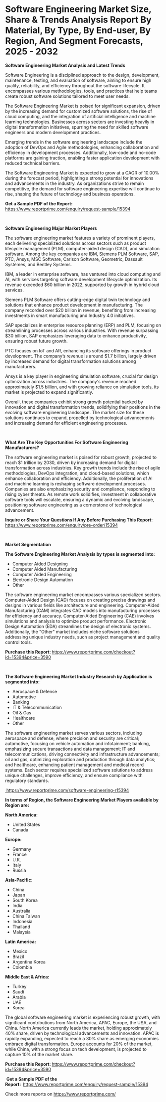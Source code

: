 <p><h1>Software Engineering Market Size, Share & Trends Analysis Report By Material, By Type, By End-user, By Region, And Segment Forecasts, 2025 - 2032</h1></p><p><strong>Software Engineering Market Analysis and Latest Trends</strong></p>
<p><p>Software Engineering is a disciplined approach to the design, development, maintenance, testing, and evaluation of software, aiming to ensure high quality, reliability, and efficiency throughout the software lifecycle. It encompasses various methodologies, tools, and practices that help teams create robust software solutions tailored to meet user needs.</p><p>The Software Engineering Market is poised for significant expansion, driven by the increasing demand for customized software solutions, the rise of cloud computing, and the integration of artificial intelligence and machine learning technologies. Businesses across sectors are investing heavily in digital transformation initiatives, spurring the need for skilled software engineers and modern development practices. </p><p>Emerging trends in the software engineering landscape include the adoption of DevOps and Agile methodologies, enhancing collaboration and efficiency in development processes. Additionally, low-code and no-code platforms are gaining traction, enabling faster application development with reduced technical barriers. </p><p>The Software Engineering Market is expected to grow at a CAGR of 10.00% during the forecast period, highlighting a strong potential for innovations and advancements in the industry. As organizations strive to remain competitive, the demand for software engineering expertise will continue to rise, shaping the future of technology and business operations.</p></p>
<p><strong>Get a Sample PDF of the Report:&nbsp;</strong> <a href="https://www.reportprime.com/enquiry/request-sample/15394?utm_campaign=2179&utm_medium=2&utm_source=Github&utm_content=ia&utm_term=20032025&utm_id=software-engineering">https://www.reportprime.com/enquiry/request-sample/15394</a></p>
<p>&nbsp;</p>
<p><strong>Software Engineering Major Market Players</strong></p>
<p><p>The software engineering market features a variety of prominent players, each delivering specialized solutions across sectors such as product lifecycle management (PLM), computer-aided design (CAD), and simulation software. Among the key companies are IBM, Siemens PLM Software, SAP, PTC, Ansys, MSC Software, Carlson Software, Geometric, Dassault Systèmes, and Bentley Systems.</p><p>IBM, a leader in enterprise software, has ventured into cloud computing and AI, with services targeting software development lifecycle optimization. Its revenue exceeded $60 billion in 2022, supported by growth in hybrid cloud services.</p><p>Siemens PLM Software offers cutting-edge digital twin technology and solutions that enhance product development in manufacturing. The company recorded over $20 billion in revenue, benefiting from increasing investments in smart manufacturing and Industry 4.0 initiatives.</p><p>SAP specializes in enterprise resource planning (ERP) and PLM, focusing on streamlining processes across various industries. With revenue surpassing $30 billion, SAP emphasizes leveraging data to enhance productivity, ensuring robust future growth.</p><p>PTC focuses on IoT and AR, enhancing its software offerings in product development. The company’s revenue is around $1.7 billion, largely driven by increased demand for digital transformation solutions among manufacturers.</p><p>Ansys is a key player in engineering simulation software, crucial for design optimization across industries. The company's revenue reached approximately $1.5 billion, and with growing reliance on simulation tools, its market is projected to expand significantly.</p><p>Overall, these companies exhibit strong growth potential backed by innovation and digital transformation trends, solidifying their positions in the evolving software engineering landscape. The market size for these solutions continues to expand, propelled by technological advancements and increasing demand for efficient engineering processes.</p></p>
<p>&nbsp;</p>
<p><strong>What Are The Key Opportunities For Software Engineering Manufacturers?</strong></p>
<p><p>The software engineering market is poised for robust growth, projected to reach $1 trillion by 2030, driven by increasing demand for digital transformation across industries. Key growth trends include the rise of agile methodologies, DevOps integration, and cloud-based solutions, which enhance collaboration and efficiency. Additionally, the proliferation of AI and machine learning is reshaping software development processes. Companies are also emphasizing security and compliance, responding to rising cyber threats. As remote work solidifies, investment in collaborative software tools will escalate, ensuring a dynamic and evolving landscape, positioning software engineering as a cornerstone of technological advancement.</p></p>
<p><strong>Inquire or Share Your Questions If Any Before Purchasing This Report:</strong> <a href="https://www.reportprime.com/enquiry/pre-order/15394?utm_campaign=2179&utm_medium=2&utm_source=Github&utm_content=ia&utm_term=20032025&utm_id=software-engineering">https://www.reportprime.com/enquiry/pre-order/15394</a></p>
<p>&nbsp;</p>
<p><strong>Market Segmentation</strong></p>
<p><strong>The Software Engineering Market Analysis by types is segmented into:</strong></p>
<p><ul><li>Computer Aided Designing</li><li>Computer Aided Manufacturing</li><li>Computer Aided Engineering</li><li>Electronic Design Automation</li><li>Other</li></ul></p>
<p><p>The software engineering market encompasses various specialized sectors. Computer-Aided Design (CAD) focuses on creating precise drawings and designs in various fields like architecture and engineering. Computer-Aided Manufacturing (CAM) integrates CAD models into manufacturing processes for efficiency and accuracy. Computer-Aided Engineering (CAE) involves simulations and analysis to optimize product performance. Electronic Design Automation (EDA) streamlines the design of electronic systems. Additionally, the "Other" market includes niche software solutions addressing unique industry needs, such as project management and quality control tools.</p></p>
<p><strong>Purchase this Report:&nbsp;</strong><a href="https://www.reportprime.com/checkout?id=15394&price=3590&utm_campaign=2179&utm_medium=2&utm_source=Github&utm_content=ia&utm_term=20032025&utm_id=software-engineering">https://www.reportprime.com/checkout?id=15394&price=3590</a></p>
<p>&nbsp;</p>
<p><strong>The Software Engineering Market Industry Research by Application is segmented into:</strong></p>
<p><ul><li>Aerospace & Defense</li><li>Automotive</li><li>Banking</li><li>IT & Telecommunication</li><li>Oil & Gas</li><li>Healthcare</li><li>Other</li></ul></p>
<p><p>The software engineering market serves various sectors, including aerospace and defense, where precision and security are critical; automotive, focusing on vehicle automation and infotainment; banking, emphasizing secure transactions and data management; IT and telecommunications, driving connectivity and infrastructure advancements; oil and gas, optimizing exploration and production through data analytics; and healthcare, enhancing patient management and medical record systems. Each sector requires specialized software solutions to address unique challenges, improve efficiency, and ensure compliance with regulatory standards.</p></p>
<p><a href="https://www.reportprime.com/software-engineering-r15394?utm_campaign=2179&utm_medium=2&utm_source=Github&utm_content=ia&utm_term=20032025&utm_id=software-engineering">&nbsp;https://www.reportprime.com/software-engineering-r15394</a></p>
<p><strong>In terms of Region, the Software Engineering Market Players available by Region are:</strong></p>
<p>
    <p> <strong> North America: </strong>
        <ul>
            <li>United States</li>
            <li>Canada</li>
        </ul>
        </p> 
    <p> <strong> Europe: </strong>
        <ul>
            <li>Germany</li>
            <li>France</li>
            <li>U.K.</li>
            <li>Italy</li>
            <li>Russia</li>
        </ul>
        </p> 
    <p> <strong> Asia-Pacific: </strong>
        <ul>
            <li>China</li>
            <li>Japan</li>
            <li>South Korea</li>
            <li>India</li>
            <li>Australia</li>
            <li>China Taiwan</li>
            <li>Indonesia</li>
            <li>Thailand</li>
            <li>Malaysia</li>
        </ul>
        </p> 
    <p> <strong> Latin America: </strong>
        <ul>
            <li>Mexico</li>
            <li>Brazil</li>
            <li>Argentina Korea</li>
            <li>Colombia</li>
        </ul>
        </p> 
    <p> <strong> Middle East & Africa: </strong>
        <ul>
            <li>Turkey</li>
            <li>Saudi</li>
            <li>Arabia</li>
            <li>UAE</li>
            <li>Korea</li>
        </ul>
    </p>
    </p>
<p><p>The global software engineering market is experiencing robust growth, with significant contributions from North America, APAC, Europe, the USA, and China. North America currently leads the market, holding approximately 40% share, driven by technological advancements and innovation. APAC is rapidly expanding, expected to reach a 30% share as emerging economies embrace digital transformation. Europe accounts for 20% of the market, while China, with a strong focus on tech development, is projected to capture 10% of the market share.</p></p>
<p><strong>Purchase this Report: </strong><a href="https://www.reportprime.com/checkout?id=15394&price=3590&utm_campaign=2179&utm_medium=2&utm_source=Github&utm_content=ia&utm_term=20032025&utm_id=software-engineering">https://www.reportprime.com/checkout?id=15394&price=3590</a></p>
<p>&nbsp;<strong>Get a Sample PDF of the Report:&nbsp;&nbsp;</strong><a href="https://www.reportprime.com/enquiry/request-sample/15394?utm_campaign=2179&utm_medium=2&utm_source=Github&utm_content=ia&utm_term=20032025&utm_id=software-engineering">https://www.reportprime.com/enquiry/request-sample/15394</a></p>
<p><strong></strong></p>
<p>Check more reports on <a href="https://www.reportprime.com/?utm_campaign=2179&utm_medium=2&utm_source=Github&utm_content=ia&utm_term=20032025&utm_id=software-engineering">https://www.reportprime.com/</a></p>